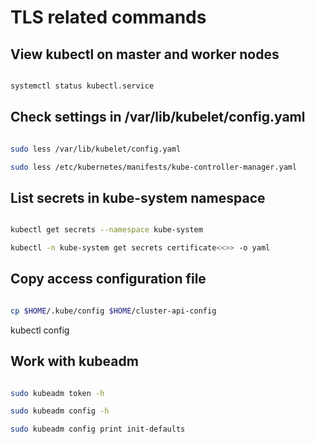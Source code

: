 # TLS related commands

## View kubectl on master and worker nodes

```bash

systemctl status kubectl.service

```

## Check settings in /var/lib/kubelet/config.yaml

```bash

sudo less /var/lib/kubelet/config.yaml

sudo less /etc/kubernetes/manifests/kube-controller-manager.yaml

```

## List secrets in kube-system namespace

```bash

kubectl get secrets --namespace kube-system

kubectl -n kube-system get secrets certificate<<>> -o yaml

```

## Copy access configuration file

```bash

cp $HOME/.kube/config $HOME/cluster-api-config

```

kubectl config <tab><tab>

## Work with kubeadm

```bash

sudo kubeadm token -h

sudo kubeadm config -h

sudo kubeadm config print init-defaults

```